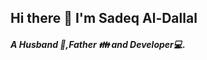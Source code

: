 ## Hi there :wave: I'm Sadeq Al-Dallal
##### A Husband :couple:,Father :family: and Developer:computer:.


